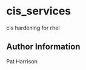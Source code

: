 cis_services
=========

cis hardening for rhel

Author Information
------------------

Pat Harrison
